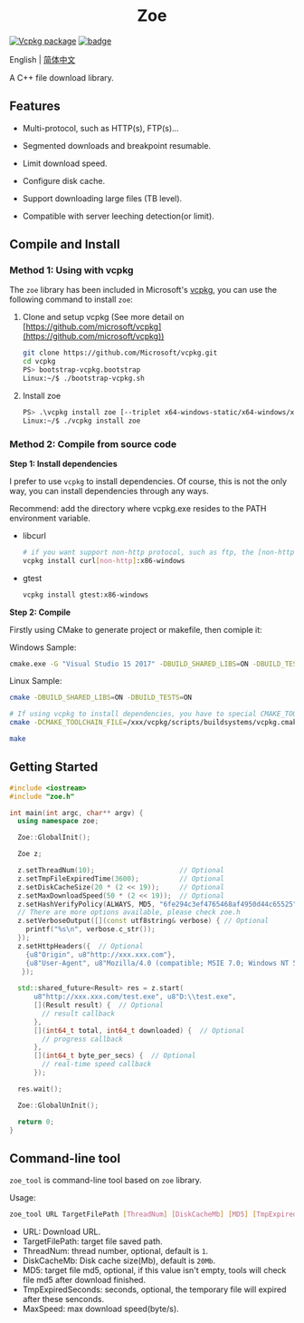 <h1 align="center">Zoe</h1>

[![Vcpkg package](https://img.shields.io/badge/Vcpkg-package-blueviolet)](https://github.com/microsoft/vcpkg/tree/master/ports/zoe)
[![badge](https://img.shields.io/badge/license-GUN-blue)](https://github.com/winsoft666/zoe/blob/master/LICENSE)

English | [ 简体中文](README_ch.md)

A C++ file download library.

## Features

- Multi-protocol, such as HTTP(s), FTP(s)...

- Segmented downloads and breakpoint resumable.
  
- Limit download speed.

- Configure disk cache.

- Support downloading large files (TB level).

- Compatible with server leeching detection(or limit).

## Compile and Install

### Method 1: Using with vcpkg

The `zoe` library has been included in Microsoft's [vcpkg](https://github.com/microsoft/vcpkg/tree/master/ports/zoe), you can use the following command to install `zoe`:

1. Clone and setup vcpkg (See more detail on [https://github.com/microsoft/vcpkg](https://github.com/microsoft/vcpkg))

    ```bash
    git clone https://github.com/Microsoft/vcpkg.git
    cd vcpkg
    PS> bootstrap-vcpkg.bootstrap
    Linux:~/$ ./bootstrap-vcpkg.sh
    ```

2. Install zoe
    ```bash
    PS> .\vcpkg install zoe [--triplet x64-windows-static/x64-windows/x64-windows-static-md and etc...]
    Linux:~/$ ./vcpkg install zoe
    ```


### Method 2: Compile from source code

**Step 1: Install dependencies**

I prefer to use `vcpkg` to install dependencies. Of course, this is not the only way, you can install dependencies through any ways.

Recommend: add the directory where vcpkg.exe resides to the PATH environment variable.

- libcurl

  ```bash
  # if you want support non-http protocol, such as ftp, the [non-http] option must be specified.
  vcpkg install curl[non-http]:x86-windows
  ```

- gtest

  ```bash
  vcpkg install gtest:x86-windows
  ```

**Step 2: Compile**

Firstly using CMake to generate project or makefile, then comiple it:

Windows Sample:

```bash
cmake.exe -G "Visual Studio 15 2017" -DBUILD_SHARED_LIBS=ON -DBUILD_TESTS=ON -S %~dp0 -B %~dp0build
```

Linux Sample:

```bash
cmake -DBUILD_SHARED_LIBS=ON -DBUILD_TESTS=ON

# If using vcpkg to install dependencies, you have to special CMAKE_TOOLCHAIN_FILE
cmake -DCMAKE_TOOLCHAIN_FILE=/xxx/vcpkg/scripts/buildsystems/vcpkg.cmake -DVCPKG_TARGET_TRIPLET=x64-linux -DBUILD_SHARED_LIBS=ON -DBUILD_TESTS=ON

make
```

## Getting Started
```cpp
#include <iostream>
#include "zoe.h"

int main(int argc, char** argv) {
  using namespace zoe;

  Zoe::GlobalInit();

  Zoe z;

  z.setThreadNum(10);                     // Optional
  z.setTmpFileExpiredTime(3600);          // Optional
  z.setDiskCacheSize(20 * (2 << 19));     // Optional
  z.setMaxDownloadSpeed(50 * (2 << 19));  // Optional
  z.setHashVerifyPolicy(ALWAYS, MD5, "6fe294c3ef4765468af4950d44c65525"); // Optional, support MD5, CRC32, SHA256
  // There are more options available, please check zoe.h
  z.setVerboseOutput([](const utf8string& verbose) { // Optional
    printf("%s\n", verbose.c_str());
  });
  z.setHttpHeaders({  // Optional
    {u8"Origin", u8"http://xxx.xxx.com"},
    {u8"User-Agent", u8"Mozilla/4.0 (compatible; MSIE 7.0; Windows NT 5.1)"}
   });
  
  std::shared_future<Result> res = z.start(
      u8"http://xxx.xxx.com/test.exe", u8"D:\\test.exe",
      [](Result result) {  // Optional
        // result callback
      },
      [](int64_t total, int64_t downloaded) {  // Optional
        // progress callback
      },
      [](int64_t byte_per_secs) {  // Optional
        // real-time speed callback
      });

  res.wait();

  Zoe::GlobalUnInit();

  return 0;
}
```

## Command-line tool

`zoe_tool` is command-line tool based on `zoe` library. 

Usage:

```bash
zoe_tool URL TargetFilePath [ThreadNum] [DiskCacheMb] [MD5] [TmpExpiredSeconds] [MaxSpeed]
```

- URL: Download URL.
- TargetFilePath: target file saved path.
- ThreadNum: thread number, optional, default is `1`.
- DiskCacheMb: Disk cache size(Mb), default is `20Mb`.
- MD5: target file md5, optional, if this value isn't empty, tools will check file md5 after download finished.
- TmpExpiredSeconds: seconds, optional, the temporary file will expired after these senconds.
- MaxSpeed: max download speed(byte/s).
